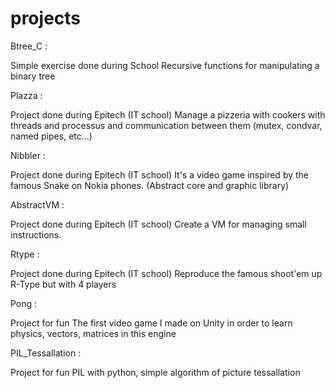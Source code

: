 projects
========

Btree_C :

Simple exercise done during School
Recursive functions for manipulating a binary tree

Plazza :

Project done during Epitech (IT school)
Manage a pizzeria with cookers with threads and processus and communication between them (mutex, condvar, named pipes, etc...)

Nibbler :

Project done during Epitech (IT school)
It's a video game inspired by the famous Snake on Nokia phones. (Abstract core and graphic library)

AbstractVM :

Project done during Epitech (IT school)
Create a VM for managing small instructions.

Rtype :

Project done during Epitech (IT school)
Reproduce the famous shoot'em up R-Type but with 4 players

Pong :

Project for fun
The first video game I made on Unity in order to learn physics, vectors, matrices in this engine

PIL_Tessallation :

Project for fun
PIL with python, simple algorithm of picture tessallation